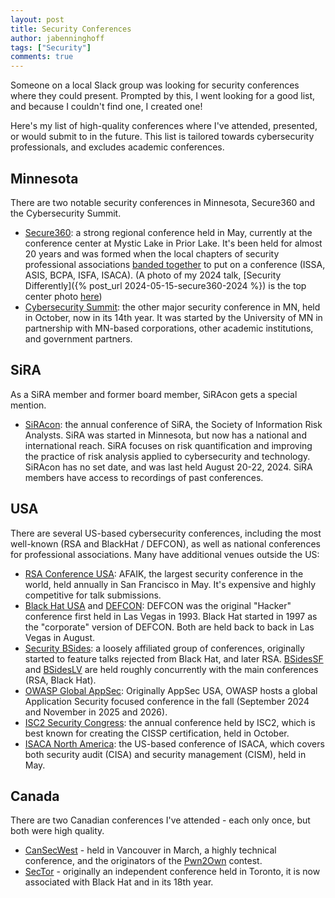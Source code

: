 ```yaml
---
layout: post
title: Security Conferences
author: jabenninghoff
tags: ["Security"]
comments: true
---
```

Someone on a local Slack group was looking for security conferences where they could present. Prompted by this, I went looking for a good list, and because I couldn't find one, I created one!

Here's my list of high-quality conferences where I've attended, presented, or would submit to in the future. This list is tailored towards cybersecurity professionals, and excludes academic conferences.

## Minnesota

There are two notable security conferences in Minnesota, Secure360 and the Cybersecurity Summit.

- [Secure360](https://www.secure360.org): a strong regional conference held in May, currently at the conference center at Mystic Lake in Prior Lake. It's been held for almost 20 years and was formed when the local chapters of security professional associations [banded together](https://umsafoundation.org/about/comarketing/) to put on a conference (ISSA, ASIS, BCPA, ISFA, ISACA). (A photo of my 2024 talk, [Security Differently]({% post_url 2024-05-15-secure360-2024 %}) is the top center photo [here](https://www.secure360.org/event/2025Secure360/home))
- [Cybersecurity Summit](https://www.cybersecuritysummit.org): the other major security conference in MN, held in October, now in its 14th year. It was started by the University of MN in partnership with MN-based corporations, other academic institutions, and government partners.

## SiRA

As a SiRA member and former board member, SiRAcon gets a special mention.

- [SiRAcon](https://societyinforisk.org): the annual conference of SiRA, the Society of Information Risk Analysts. SiRA was started in Minnesota, but now has a national and international reach. SiRA focuses on risk quantification and improving the practice of risk analysis applied to cybersecurity and technology. SiRAcon has no set date, and was last held August 20-22, 2024. SiRA members have access to recordings of past conferences.

## USA

There are several US-based cybersecurity conferences, including the most well-known (RSA and BlackHat / DEFCON), as well as national conferences for professional associations. Many have additional venues outside the US:

- [RSA Conference USA](https://www.rsaconference.com): AFAIK, the largest security conference in the world, held annually in San Francisco in May. It's expensive and highly competitive for talk submissions.
- [Black Hat USA](https://www.blackhat.com) and [DEFCON](https://defcon.org): DEFCON was the original "Hacker" conference first held in Las Vegas in 1993. Black Hat started in 1997 as the "corporate" version of DEFCON. Both are held back to back in Las Vegas in August.
- [Security BSides](https://en.wikipedia.org/wiki/Security_BSides): a loosely affiliated group of conferences, originally started to feature talks rejected from Black Hat, and later RSA. [BSidesSF](https://bsidessf.org) and [BSidesLV](https://bsideslv.org) are held roughly concurrently with the main conferences (RSA, Black Hat).
- [OWASP Global AppSec](https://owasp.org/events/): Originally AppSec USA, OWASP hosts a global Application Security focused conference in the fall (September 2024 and November in 2025 and 2026).
- [ISC2 Security Congress](https://www.isc2.org/professional-development/events): the annual conference held by ISC2, which is best known for creating the CISSP certification, held in October.
- [ISACA North America](https://www.isaca.org/training-and-events/conferences): the US-based conference of ISACA, which covers both security audit (CISA) and security management (CISM), held in May.

## Canada

There are two Canadian conferences I've attended - each only once, but both were high quality.

- [CanSecWest](https://www.secwest.net) - held in Vancouver in March, a highly technical conference, and the originators of the [Pwn2Own](https://en.wikipedia.org/wiki/Pwn2Own) contest.
- [SecTor](https://www.blackhat.com/sector/) - originally an independent conference held in Toronto, it is now associated with Black Hat and in its 18th year.
